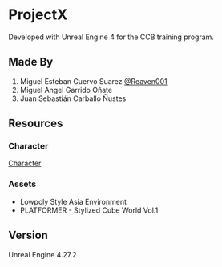 # ProjectX

Developed with Unreal Engine 4 for the CCB training program.

## Made By

1. Miguel Esteban Cuervo Suarez  [@Reaven001](https://github.com/Reaven001)
2. Miguel Angel Garrido Oñate
3. Juan Sebastián Carballo Ñustes

## Resources

### Character
[Character](https://oscarnovas.com](https://devenabled.itch.io/devvy-channel-mascot-project)https://devenabled.itch.io/devvy-channel-mascot-project)

### Assets
* Lowpoly Style Asia Environment
* PLATFORMER - Stylized Cube World Vol.1

## Version

Unreal Engine 4.27.2
